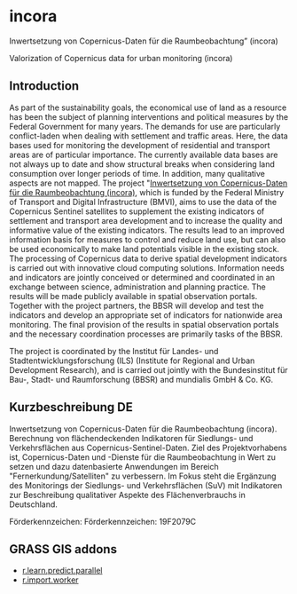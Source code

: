# incora

Inwertsetzung von Copernicus-Daten für die Raumbeobachtung” (incora)

Valorization of Copernicus data for urban monitoring (incora)

## Introduction

As part of the sustainability goals, the economical use of land as a resource has been the subject of planning interventions and political measures by the Federal Government for many years. The demands for use are particularly conflict-laden when dealing with settlement and traffic areas. Here, the data bases used for monitoring the development of residential and transport areas are of particular importance. The currently available data bases are not always up to date and show structural breaks when considering land consumption over longer periods of time. In addition, many qualitative aspects are not mapped. The project "[Inwertsetzung von Copernicus-Daten für die Raumbeobachtung (incora)](https://www.mundialis.de/en/verbessertes-siedlungsflachenmonitoring-durch-satellitengestutzte-raumbeobachtung/), which is funded by the Federal Ministry of Transport and Digital Infrastructure (BMVI), aims to use the data of the Copernicus Sentinel satellites to supplement the existing indicators of settlement and transport area development and to increase the quality and informative value of the existing indicators. The results lead to an improved information basis for measures to control and reduce land use, but can also be used economically to make land potentials visible in the existing stock. The processing of Copernicus data to derive spatial development indicators is carried out with innovative cloud computing solutions. Information needs and indicators are jointly conceived or determined and coordinated in an exchange between science, administration and planning practice.
The results will be made publicly available in spatial observation portals. Together with the project partners, the BBSR will develop and test the indicators and develop an appropriate set of indicators for nationwide area monitoring. The final provision of the results in spatial observation portals and the necessary coordination processes are primarily tasks of the BBSR.

The project is coordinated by the Institut für Landes- und Stadtentwicklungsforschung (ILS) (Institute for Regional and Urban Development Research), and is carried out jointly with the Bundesinstitut für Bau-, Stadt- und Raumforschung (BBSR) and mundialis GmbH & Co. KG.

## Kurzbeschreibung DE

Inwertsetzung von Copernicus-Daten für die Raumbeobachtung (incora). Berechnung von flächendeckenden Indikatoren für Siedlungs- und Verkehrsflächen aus Copernicus-Sentinel-Daten. Ziel des Projektvorhabens ist, Copernicus-Daten und -Dienste für die Raumbeobachtung in Wert zu setzen und dazu datenbasierte Anwendungen im Bereich "Fernerkundung/Satelliten" zu verbessern. Im Fokus steht die Ergänzung des Monitorings der Siedlungs- und Verkehrsflächen (SuV) mit Indikatoren zur Beschreibung qualitativer Aspekte des Flächenverbrauchs in Deutschland.

Förderkennzeichen: Förderkennzeichen: 19F2079C

## GRASS GIS addons

* [r.learn.predict.parallel](https://github.com/mundialis/r.learn.predict.parallel)
* [r.import.worker](https://github.com/mundialis/r.import.worker)
